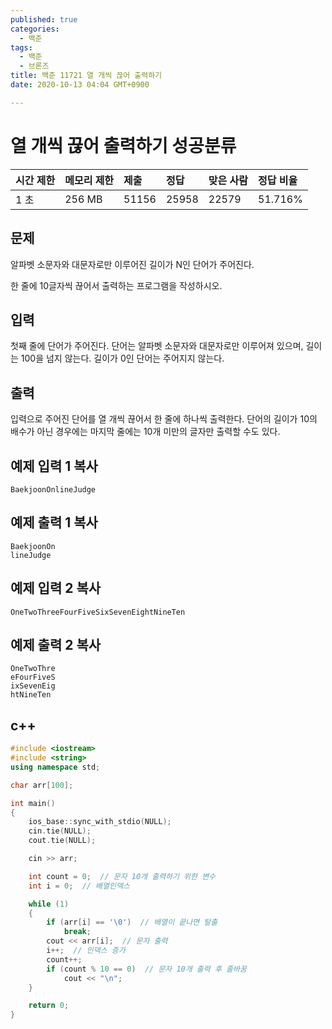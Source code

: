 ```yaml
---
published: true
categories:
  - 백준
tags:
  - 백준
  - 브론즈
title: 백준 11721 열 개씩 끊어 출력하기
date: 2020-10-13 04:04 GMT+0900

---
```




# 열 개씩 끊어 출력하기 성공분류

| 시간 제한 | 메모리 제한 | 제출  | 정답  | 맞은 사람 | 정답 비율 |
| :-------- | :---------- | :---- | :---- | :-------- | :-------- |
| 1 초      | 256 MB      | 51156 | 25958 | 22579     | 51.716%   |

## 문제

알파벳 소문자와 대문자로만 이루어진 길이가 N인 단어가 주어진다.

한 줄에 10글자씩 끊어서 출력하는 프로그램을 작성하시오.

## 입력

첫째 줄에 단어가 주어진다. 단어는 알파벳 소문자와 대문자로만 이루어져 있으며, 길이는 100을 넘지 않는다. 길이가 0인 단어는 주어지지 않는다.

## 출력

입력으로 주어진 단어를 열 개씩 끊어서 한 줄에 하나씩 출력한다. 단어의 길이가 10의 배수가 아닌 경우에는 마지막 줄에는 10개 미만의 글자만 출력할 수도 있다.

## 예제 입력 1 복사

```
BaekjoonOnlineJudge
```

## 예제 출력 1 복사

```
BaekjoonOn
lineJudge
```

## 예제 입력 2 복사

```
OneTwoThreeFourFiveSixSevenEightNineTen
```

## 예제 출력 2 복사

```
OneTwoThre
eFourFiveS
ixSevenEig
htNineTen
```



## c++





```c++
#include <iostream>
#include <string>
using namespace std;

char arr[100];

int main()
{
    ios_base::sync_with_stdio(NULL);
    cin.tie(NULL);
    cout.tie(NULL);

    cin >> arr;

    int count = 0;  // 문자 10개 출력하기 위한 변수
    int i = 0;  // 배열인덱스

    while (1)
    {
        if (arr[i] == '\0')  // 배열이 끝나면 탈출
            break;
        cout << arr[i];  // 문자 출력
        i++;  // 인덱스 증가
        count++;
        if (count % 10 == 0)  // 문자 10개 출력 후 줄바꿈
            cout << "\n";
    }

    return 0;
}
```




